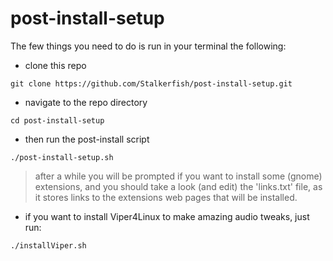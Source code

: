 # post-install-setup
The few things you need to do is run in your terminal the following:


- clone this repo

`git clone https://github.com/Stalkerfish/post-install-setup.git`

- navigate to the repo directory

`cd post-install-setup`

- then run the post-install script

`./post-install-setup.sh`

> after a while you will be prompted if you want to install some (gnome) extensions, and you should take a look (and edit) the 'links.txt' file, as it stores links to the extensions web pages that will be installed.

- if you want to install Viper4Linux to make amazing audio tweaks, just run:

`./installViper.sh`
